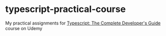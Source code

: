# typescript-practical-course
My practical assignments for [Typescript: The Complete Developer's Guide](https://www.udemy.com/course/typescript-the-complete-developers-guide) course on Udemy
